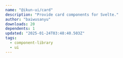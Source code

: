 ```yaml
---
name: "@ikun-ui/card"
description: "Provide card components for Svelte."
author: "baiwusanyu"
downloads: 20
dependents: 1
updated: "2025-01-24T03:48:40.503Z"
tags: 
  - component-library
  - ui
---
```

